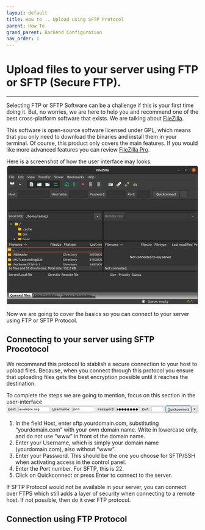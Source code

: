 ```yaml
---
layout: default
title: How to .. Upload using SFTP Protocol
parent: How To
grand_parent: Backend Configuration
nav_order: 1
---
```

# Upload files to your server using FTP or SFTP (Secure FTP).
<hr />

Selecting FTP or SFTP Software can be a challenge if this is your first time doing it. But, no worries, we are here to help you and recommend one of the best cross-platform software that exists. We are talking about [FileZilla](https://filezilla-project.org/). 

This software is open-source software licensed under GPL, which means that you only need to download the binaries and install them in your terminal. Of course, this product only covers the main features. If you would like more advanced features you can review [FileZilla Pro](https://filezilla-project.org/filezilla_pro.php).

Here is a screenshot of how the user interface may looks.
![FileZilla User-Interface](/assets/images/howto/using-filezilla.jpeg)

Now we are going to cover the basics so you can connect to your server using FTP or SFTP Protocol.
## Connecting to your server using SFTP Procotocol
We recommend this protocol to stablish a secure connection to your host to upload files. Because, when you connect through this protocol you ensure that uploading files gets the best encryption possible until it reaches the destination.

To complete the steps we are going to mention, focus on this section in the user-interface
![Input here the information](/assets/images/howto/quickconnect-sftp.png)

1. In the field Host, enter sftp.yourdomain.com, substituting “yourdomain.com” with your own domain name. Write in lowercase only, and do not use “www” in front of the domain name.
2. Enter your Username, which is simply your domain name (yourdomain.com), also without “www”.
3. Enter your Password. This should be the one you choose for SFTP/SSH when activating access in the control panel.
4. Enter the Port number. For SFTP, this is 22.
5. Click on Quickconnect or press Enter to connect to the server.

If SFTP Protocol would not be available in your server, you can connect over FTPS which still adds a layer of security when connecting to a remote host. If not possible, then do it over FTP protocol.
## Connection using FTP Protocol

